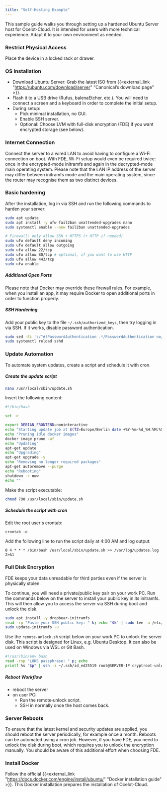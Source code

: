 ```yaml
---
title: "Self-Hosting Example"
---
```


This sample guide walks you through setting up a hardened Ubuntu Server host for Ocelot-Cloud. It is intended for users with more technical experience. Adapt it to your own environment as needed.

### Restrict Physical Access

Place the device in a locked rack or drawer.

### OS Installation

* Download Ubuntu Server: Grab the latest ISO from {{<external_link "https://ubuntu.com/download/server" "Canonical’s download page" >}}.
* Flash it to a USB drive (Rufus, balenaEtcher, etc.). You will need to connect a screen and a keyboard in order to complete the initial setup.
* During setup:
  * Pick minimal installation, no GUI.
  * Enable SSH server.
  * Optional: Choose LVM with full-disk encryption (FDE) if you want encrypted storage (see below).

### Internet Connection

Connect the server to a wired LAN to avoid having to configure a Wi-Fi connection on boot. With FDE, Wi-Fi setup would even be required twice: once in the encrypted-mode initramfs and again in the decrypted-mode main operating system. Please note that the LAN IP address of the server may differ between initramfs mode and the main operating system, since the router may recognise them as two distinct devices.

### Basic hardening

After the installation, log in via SSH and run the following commands to harden your server:

```bash
sudo apt update
sudo apt install -y ufw fail2ban unattended-upgrades nano
sudo systemctl enable --now fail2ban unattended-upgrades

# Firewall: only allow SSH + HTTPS (+ HTTP if needed)
sudo ufw default deny incoming
sudo ufw default allow outgoing
sudo ufw allow 22/tcp
sudo ufw allow 80/tcp # optional, if you want to use HTTP
sudo ufw allow 443/tcp
sudo ufw enable
```

##### Additional Open Ports

Please note that Docker may override these firewall rules. For example, when you install an app, it may require Docker to open additional ports in order to function properly.

##### SSH Hardening

Add your public key to the file `~/.ssh/authorized_keys`, then try logging in via SSH. If it works, disable password authentication.

```bash
sudo sed -Ei 's/^#?PasswordAuthentication .*/PasswordAuthentication no/' /etc/ssh/sshd_config
sudo systemctl reload sshd
```

### Update Automation

To automate system updates, create a script and schedule it with cron.

##### Create the update script

```bash
nano /usr/local/sbin/update.sh
```

Insert the following content:

```bash
#!/bin/bash

set -e

export DEBIAN_FRONTEND=noninteractive
echo "Starting update job at $(TZ=Europe/Berlin date +%Y-%m-%d_%H:%M:%S)"
echo "Pruning idle docker images"
docker image prune -af
echo "Updating"
apt-get update
echo "Upgrading"
apt-get upgrade -y
echo "Removing no longer required packages"
apt-get autoremove --purge
echo "Rebooting"
shutdown -r now
echo ""
```

Make the script executable:

```bash
chmod 700 /usr/local/sbin/update.sh
```

##### Schedule the script with cron

Edit the root user's crontab:

```
crontab -e 
```

Add the following line to run the script daily at 4:00 AM and log output:

```
0 4 * * * /bin/bash /usr/local/sbin/update.sh >> /var/log/updates.log 2>&1
```


### Full Disk Encryption

FDE keeps your data unreadable for third parties even if the server is physically stolen.

To continue, you will need a private/public key pair on your work PC. Run the commands below on the server to install your public key in its initramfs. This will then allow you to access the server via SSH during boot and unlock the disk.

```bash
sudo apt install -y dropbear-initramfs
read -rp "Paste your SSH public key: " k; echo "$k" | sudo tee -a /etc/dropbear/initramfs/authorized_keys
sudo update-initramfs -u
```

Use the `remote-unlock.sh` script below on your work PC to unlock the server disk. This script is designed for Linux, e.g. Ubuntu Desktop. It can also be used on Windows via WSL or Git Bash.

```bash
#!/usr/bin/env bash
read -rsp "LUKS passphrase: " p; echo
printf %s "$p" | ssh -i ~/.ssh/id_ed25519 root@SERVER-IP cryptroot-unlock
```

##### Reboot Workflow

* reboot the server
* on user PC: 
  * Run the remote‑unlock script.
  * SSH in normally once the host comes back.

### Server Reboots

To ensure that the latest kernel and security updates are applied, you should reboot the server periodically, for example once a month. Reboots can be automated using a cron job. However, if you have FDE, you need to unlock the disk during boot, which requires you to unlock the encryption manually. You should be aware of this additional effort when choosing FDE.

### Install Docker

Follow the official {{<external_link "https://docs.docker.com/engine/install/ubuntu/" "Docker installation guide" >}}. This Docker installation prepares the installation of Ocelot-Cloud.